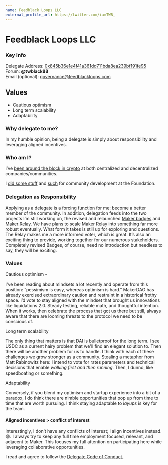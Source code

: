 ```yaml
---
name: Feedblack Loops LLC
external_profile_url: https://twitter.com/iamTWB_
---
```


# Feedblack Loops LLC

### Key Info

Delegate Address: [0x845b36e1e4f41a361dd711bda8ea239bf191fe95](https://etherscan.io/address/0x845b36e1e4f41a361dd711bda8ea239bf191fe95)  
Forum: **@twblack88**  
Email (optional): [governance@feedblackloops.com](mailto:governance@feedblackloops.com)

## Values

- Cautious optimism
- Long term scalability
- Adaptability

### Why delegate to me?

In my humble opinion, being a delegate is simply about responsibility and leveraging aligned incentives.

### Who am I?

I’ve [been around the block in crypto](https://www.linkedin.com/in/timwblack/) at both centralized and decentralized companies/communities.

I [did some stuff](https://github.com/makerdao/community/issues?q=is%3Aissue+is%3Aopen+is%3Aclosed+author%3Atwblack88) and [such](https://github.com/twblack88) for community development at the Foundation.

### Delegation as Responsibility

Applying as a delegate is a forcing function for me: become a better member of the community. In addition, delegation feeds into the two projects I’m still working on, the revised and relaunched [Maker badges](https://forum.makerdao.com/t/badges-are-live-in-the-maker-forum/4503) and [Maker Relay](https://forum.makerdao.com/tag/maker-relay). We have plans to scale Maker Relay into something far more robust eventually. What form it takes is still up for exploring and questions. The Relay makes me a more informed voter, which is great. It’s also an exciting thing to provide, working together for our numerous stakeholders. Completely revised Badges, of course, need no introduction but needless to say, they will be exciting.

### Values

Cautious optimism -

I've been reading about mindsets a lot recently and operate from this position: “pessimism is easy, whereas optimism is hard.” MakerDAO has already exercised extraordinary caution and restraint in a historical frothy space. I’d vote to stay aligned with the mindset that brought us innovations like liquidations 2.0. Steady testing, reliable math, and thoughtful intention. When it works, then celebrate the process that got us there but still, always aware that there are looming threats to the protocol we need to be conscious of.

Long term scalability

The only thing that matters is that DAI is bulletproof for the long term. I see USDC as a current hairy problem that we'll find an elegant solution to. Then there will be another problem for us to handle. I think with each of these challenges we grow stronger as a community. Stealing a metaphor from Matt Rabinowitz here: I intend to vote for rates parameters and technical decisions that enable _walking first and then running_. Then, I dunno, like speedboating or something.

Adaptability

Conversely, if you blend my optimism and startup experience into a bit of a paradox, I do think there are nimble opportunities that pop up from time to time that are worth pursuing. I think staying adaptable to _layups_ is key for the team.

#### Aligned incentives > conflict of interest

Interestingly, I don’t have any conflicts of interest; I  align incentives instead. :smile:. I always try to keep any full time employment focused, relevant, and adjacent to Maker. This focuses my full attention on participating here while leveraging collaborative opportunities.

I read and agree to follow the [Delegate Code of Conduct.](https://forum.makerdao.com/t/recognised-delegate-code-of-conduct/9384)
